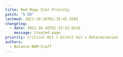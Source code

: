 ```yaml
---
title: Red Mage Stat Priority
patch: "5.58"
lastmod: 2021-10-26T01:33:45.358Z
changelog:
  - date: 2021-10-26T01:33:52.024Z
    message: Created page
priority: Critical Hit > Direct Hit > Determination
authors:
  - Balance-RDM-Staff
---
```

